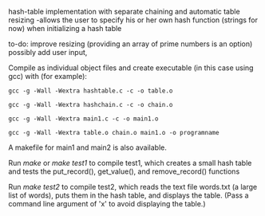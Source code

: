 hash-table implementation with separate chaining and automatic table resizing
-allows the user to specify his or her own hash function (strings for now) when initializing a hash table

to-do:
improve resizing (providing an array of prime numbers is an option)
 possibly add user input,

Compile as individual object files and create executable
(in this case using gcc) with (for example):

    gcc -g -Wall -Wextra hashtable.c -c -o table.o

    gcc -g -Wall -Wextra hashchain.c -c -o chain.o

    gcc -g -Wall -Wextra main1.c -c -o main1.o

    gcc -g -Wall -Wextra table.o chain.o main1.o -o programname

A makefile for main1 and main2 is also available.

Run *make* or *make test1* to compile test1,
which creates a small hash table and tests
the put_record(), get_value(), and remove_record() functions

Run *make test2* to compile test2,
which reads the text file words.txt (a large list of words),
puts them in the hash table, and displays the table.
(Pass a command line argument of 'x' to avoid displaying the table.)
